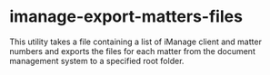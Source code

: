 # imanage-export-matters-files
This utility takes a file containing a list of iManage client and matter numbers and exports the files for each matter from the document management system to a specified root folder.
